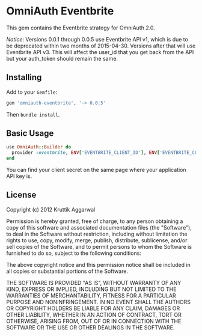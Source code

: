 # OmniAuth Eventbrite

This gem contains the Eventbrite strategy for OmniAuth 2.0.

*Notice*: Versions 0.0.1 through 0.0.5 use Eventbrite API v1, which is due to
be deprecated within two months of 2015-04-30. Versions after that will use
Eventbrite API v3. This will affect the user_id that you get back from the API
but your auth_token should remain the same.

## Installing

Add to your `Gemfile`:

```ruby
gem 'omniauth-eventbrite', '~> 0.0.5'
```

Then `bundle install`.

## Basic Usage

```ruby
use OmniAuth::Builder do
  provider :eventbrite, ENV['EVENTBRITE_CLIENT_ID'], ENV['EVENTBRITE_CLIENT_SECRET']
end
```

You can find your client secret on the same page where your application API key is.

## License

Copyright (c) 2012 Kruttik Aggarwal

Permission is hereby granted, free of charge, to any person obtaining a
copy of this software and associated documentation files (the
"Software"), to deal in the Software without restriction, including
without limitation the rights to use, copy, modify, merge, publish,
distribute, sublicense, and/or sell copies of the Software, and to
permit persons to whom the Software is furnished to do so, subject to
the following conditions:

The above copyright notice and this permission notice shall be included
in all copies or substantial portions of the Software.

THE SOFTWARE IS PROVIDED "AS IS", WITHOUT WARRANTY OF ANY KIND, EXPRESS
OR IMPLIED, INCLUDING BUT NOT LIMITED TO THE WARRANTIES OF
MERCHANTABILITY, FITNESS FOR A PARTICULAR PURPOSE AND NONINFRINGEMENT.
IN NO EVENT SHALL THE AUTHORS OR COPYRIGHT HOLDERS BE LIABLE FOR ANY
CLAIM, DAMAGES OR OTHER LIABILITY, WHETHER IN AN ACTION OF CONTRACT,
TORT OR OTHERWISE, ARISING FROM, OUT OF OR IN CONNECTION WITH THE
SOFTWARE OR THE USE OR OTHER DEALINGS IN THE SOFTWARE.
